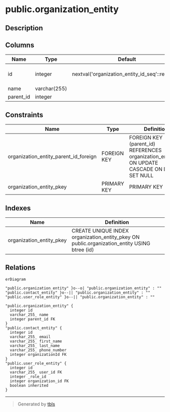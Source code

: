 # public.organization_entity

## Description

## Columns

| Name      | Type         | Default                                         | Nullable | Children                                                                                                                                                            | Parents                                                     | Comment |
| --------- | ------------ | ----------------------------------------------- | -------- | ------------------------------------------------------------------------------------------------------------------------------------------------------------------- | ----------------------------------------------------------- | ------- |
| id        | integer      | nextval('organization_entity_id_seq'::regclass) | false    | [public.organization_entity](public.organization_entity.md) [public.contact_entity](public.contact_entity.md) [public.user_role_entity](public.user_role_entity.md) |                                                             |         |
| name      | varchar(255) |                                                 | false    |                                                                                                                                                                     |                                                             |         |
| parent_id | integer      |                                                 | true     |                                                                                                                                                                     | [public.organization_entity](public.organization_entity.md) |         |

## Constraints

| Name                                  | Type        | Definition                                                                                      |
| ------------------------------------- | ----------- | ----------------------------------------------------------------------------------------------- |
| organization_entity_parent_id_foreign | FOREIGN KEY | FOREIGN KEY (parent_id) REFERENCES organization_entity(id) ON UPDATE CASCADE ON DELETE SET NULL |
| organization_entity_pkey              | PRIMARY KEY | PRIMARY KEY (id)                                                                                |

## Indexes

| Name                     | Definition                                                                                  |
| ------------------------ | ------------------------------------------------------------------------------------------- |
| organization_entity_pkey | CREATE UNIQUE INDEX organization_entity_pkey ON public.organization_entity USING btree (id) |

## Relations

```mermaid
erDiagram

"public.organization_entity" }o--o| "public.organization_entity" : ""
"public.contact_entity" }o--|| "public.organization_entity" : ""
"public.user_role_entity" }o--|| "public.organization_entity" : ""

"public.organization_entity" {
  integer id
  varchar_255_ name
  integer parent_id FK
}
"public.contact_entity" {
  integer id
  varchar_255_ email
  varchar_255_ first_name
  varchar_255_ last_name
  varchar_255_ phone_number
  integer organizationId FK
}
"public.user_role_entity" {
  integer id
  varchar_255_ user_id FK
  integer _role_id
  integer organization_id FK
  boolean inherited
}
```

---

> Generated by [tbls](https://github.com/k1LoW/tbls)
